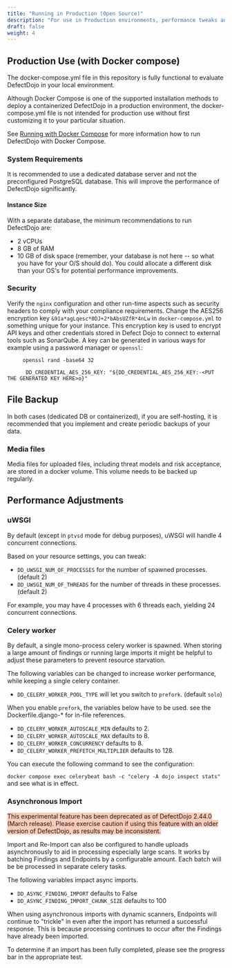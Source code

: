 ```yaml
---
title: "Running in Production (Open Source)"
description: "For use in Production environments, performance tweaks and backups are recommended."
draft: false
weight: 4
---
```


## Production Use (with Docker compose)

The docker-compose.yml file in this repository is fully functional to evaluate DefectDojo in your local environment.

Although Docker Compose is one of the supported installation methods to deploy a containerized DefectDojo in a production environment, the docker-compose.yml file is not intended for production use without first customizing it to your particular situation.

See [Running with Docker Compose](https://github.com/DefectDojo/django-DefectDojo/blob/master/readme-docs/DOCKER.md) for more information how to run DefectDojo with Docker Compose.

### System Requirements

It is recommended to use a dedicated database server and not the preconfigured PostgreSQL database. This will improve the performance of DefectDojo significantly.

#### Instance Size

With a separate database, the minimum recommendations to run DefectDojo are:

-   2 vCPUs
-   8 GB of RAM
-   10 GB of disk space (remember, your database is not here \-- so
     what you have for your O/S should do). You could allocate
    a different disk than your OS\'s for potential performance
    improvements.

### Security
Verify the `nginx` configuration and other run-time aspects such as security headers to comply with your compliance requirements.
Change the AES256 encryption key `&91a*agLqesc*0DJ+2*bAbsUZfR*4nLw` in `docker-compose.yml` to something unique for your instance.
This encryption key is used to encrypt API keys and other credentials stored in Defect Dojo to connect to external tools such as SonarQube. A key can be generated in various ways for example using a password manager or `openssl`:

```
     openssl rand -base64 32
```
```
      DD_CREDENTIAL_AES_256_KEY: "${DD_CREDENTIAL_AES_256_KEY:-<PUT THE GENERATED KEY HERE>o}"
```

## File Backup

In both cases (dedicated DB or containerized), if you are self-hosting, it is recommended that you implement and create periodic backups of your data.

### Media files

Media files for uploaded files, including threat models and risk acceptance, are stored in a docker volume. This volume needs to be backed up regularly.

## Performance Adjustments

### uWSGI

By default (except in `ptvsd` mode for debug purposes), uWSGI will
handle 4 concurrent connections.

Based on your resource settings, you can tweak:

-   `DD_UWSGI_NUM_OF_PROCESSES` for the number of spawned processes.
    (default 2)
-   `DD_UWSGI_NUM_OF_THREADS` for the number of threads in these
    processes. (default 2)

For example, you may have 4 processes with 6 threads each, yielding 24
concurrent connections.

### Celery worker

By default, a single mono-process celery worker is spawned. When storing a large amount of findings or running large imports it might be helpful to adjust these parameters to prevent resource starvation.

The following variables can be changed to increase worker performance, while keeping a single celery container.

-   `DD_CELERY_WORKER_POOL_TYPE` will let you switch to `prefork`.
    (default `solo`)

When you enable `prefork`, the variables below have
to be used. see the
Dockerfile.django-* for in-file references.

-   `DD_CELERY_WORKER_AUTOSCALE_MIN` defaults to 2.
-   `DD_CELERY_WORKER_AUTOSCALE_MAX` defaults to 8.
-   `DD_CELERY_WORKER_CONCURRENCY` defaults to 8.
-   `DD_CELERY_WORKER_PREFETCH_MULTIPLIER` defaults to 128.

You can execute the following command to see the configuration:

`docker compose exec celerybeat bash -c "celery -A dojo inspect stats"`
and see what is in effect.

### Asynchronous Import

<span style="background-color:rgba(242, 86, 29, 0.3)">This experimental feature has been deprecated as of DefectDojo 2.44.0 (March release).  Please exercise caution if using this feature with an older version of DefectDojo, as results may be inconsistent.</span>

Import and Re-Import can also be configured to handle uploads asynchronously to aid in
processing especially large scans. It works by batching Findings and Endpoints by a
configurable amount. Each batch will be be processed in separate celery tasks.

The following variables impact async imports.

-   `DD_ASYNC_FINDING_IMPORT` defaults to False
-   `DD_ASYNC_FINDING_IMPORT_CHUNK_SIZE` defaults to 100

When using asynchronous imports with dynamic scanners, Endpoints will continue to "trickle" in
even after the import has returned a successful response. This is because processing continues
to occur after the Findings have already been imported.

To determine if an import has been fully completed, please see the progress bar in the appropriate test.
